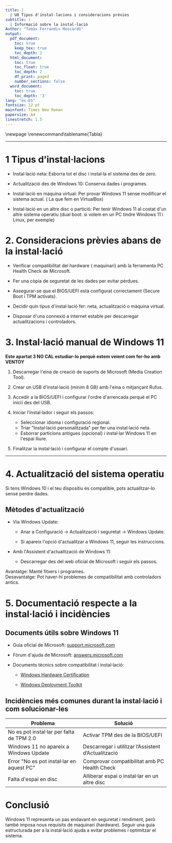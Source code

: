 ```yaml
---
title: | 
  | U8 Tipus d'instal·lacions i consideracions prèvies
subtitle: |
  | Informació sobre la instal·lació
Author: "Tomàs Ferrandis Moscardó"
output:
  pdf_document: 
    toc: true
    keep_tex: true
    toc_depth: 2
  html_document:
    toc: true
    toc_float: true
    toc_depth: 2
    df_print: paged
    number_sections: false
  word_document:
    toc: true
    toc_depth: '3'
lang: "es-ES"
fontsize: 12 pt
mainfont: Times New Roman
papersize: A4
linestretch: 1.5
---
```

\newpage
\renewcommand\tablename{Tabla}

---

# 1 Tipus d’instal·lacions  

- Instal·lació neta: Esborra tot el disc i instal·la el sistema des de zero.  

- Actualització des de Windows 10: Conserva dades i programes.  

- Instal·lació en màquina virtual: Per provar Windows 11 sense modificar el sistema actual. ( La que fem en VirtualBox) 

- Instal·lació en un altre disc o partició: Per tenir Windows 11 al costat d'un altre sistema operatiu (dual boot: si volem en un PC tindre Windows 11 i Linux, per exemple)

# 2. Consideracions prèvies abans de la instal·lació  

- Verificar compatibilitat del hardware ( maquinari) amb la ferramenta PC Health Check de Microsoft.

- Fer una còpia de seguretat de les dades per evitar pèrdues.  

- Assegurar-se que el BIOS/UEFI està configurat correctament (Secure Boot i TPM activats).  

- Decidir quin tipus d'instal·lació fer: neta, actualització o màquina virtual.  

- Disposar d'una connexió a internet estable per descarregar actualitzacions i controladors.  

# 3. Instal·lació manual de Windows 11  

**Este apartat 3 NO CAL estudiar-lo perquè estem veient com fer-ho amb VENTOY**

1. Descarregar l'eina de creació de suports de Microsoft (Media Creation Tool).  

2. Crear un USB d’instal·lació (mínim 8 GB) amb l'eina o mitjançant Rufus.  

3. Accedir a la BIOS/UEFI i configurar l'ordre d'arrencada perquè el PC iniciï des del USB.  

4. Iniciar l’instal·lador i seguir els passos:  
   - Seleccionar idioma i configuració regional.  
   - Triar "Instal·lació personalitzada" per fer una instal·lació neta.  
   - Esborrar particions antigues (opcional) i instal·lar Windows 11 en l'espai lliure.  
5. Finalitzar la instal·lació i configurar el compte d'usuari.  

---

# 4. Actualització del sistema operatiu  

Si tens Windows 10 i el teu dispositiu és compatible, pots actualitzar-lo sense perdre dades.  

## Mètodes d'actualització  

- Via Windows Update:  

  - Anar a Configuració → Actualització i seguretat → Windows Update.  

  - Si apareix l'opció d'actualitzar a Windows 11, seguir les instruccions.  

- Amb l'Assistent d'actualització de Windows 11:  

  - Descarregar des del web oficial de Microsoft i seguir els passos.  

Avantatge: Manté fitxers i programes.  
Desavantatge: Pot haver-hi problemes de compatibilitat amb controladors antics.  

# 5. Documentació respecte a la instal·lació i incidències  

## Documents útils sobre Windows 11  
- Guia oficial de Microsoft: [support.microsoft.com](https://support.microsoft.com)  

- Fòrum d'ajuda de Microsoft: [answers.microsoft.com](https://answers.microsoft.com)  

- Documents tècnics sobre compatibilitat i instal·lació:  

  - [Windows Hardware Certification](https://docs.microsoft.com/en-us/windows-hardware/)  

  - [Windows Deployment Toolkit](https://docs.microsoft.com/en-us/windows/deployment/)  

## Incidències més comunes durant la instal·lació i com solucionar-les  

| Problema | Solució |
|-------------|------------|
| No es pot instal·lar per falta de TPM 2.0 | Activar TPM des de la BIOS/UEFI |
| Windows 11 no apareix a Windows Update | Descarregar i utilitzar l’Assistent d’Actualització |
| Error "No es pot instal·lar en aquest PC" | Comprovar compatibilitat amb PC Health Check |
| Falta d'espai en disc | Alliberar espai o instal·lar en un altre disc |

# Conclusió  

Windows 11 representa un pas endavant en seguretat i rendiment, però també imposa nous requisits de maquinari (hardware). Seguir una guia estructurada per a la instal·lació ajuda a evitar problemes i optimitzar el sistema.
